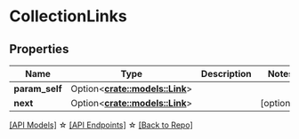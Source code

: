 # CollectionLinks

## Properties

Name | Type | Description | Notes
------------ | ------------- | ------------- | -------------
**param_self** | Option<[**crate::models::Link**](Link.md)> |  | 
**next** | Option<[**crate::models::Link**](Link.md)> |  | [optional]

[[API Models]](./README.md#documentation-for-models) ☆ [[API Endpoints]](./README.md#documentation-for-api-endpoints) ☆ [[Back to Repo]](./README.md)


